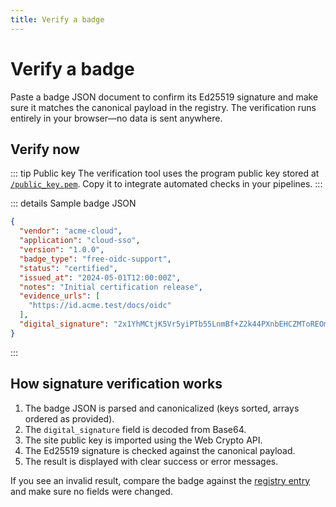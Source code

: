 ```yaml
---
title: Verify a badge
---
```


<script setup lang="ts">
import VerifyForm from './.vitepress/theme/components/VerifyForm.vue'
</script>

# Verify a badge

Paste a badge JSON document to confirm its Ed25519 signature and make sure it matches the canonical payload in the registry. The verification runs entirely in your browser—no data is sent anywhere.

## Verify now

<VerifyForm />

::: tip Public key
The verification tool uses the program public key stored at [`/public_key.pem`](/public_key.pem). Copy it to integrate automated checks in your pipelines.
:::

::: details Sample badge JSON
```json
{
  "vendor": "acme-cloud",
  "application": "cloud-sso",
  "version": "1.0.0",
  "badge_type": "free-oidc-support",
  "status": "certified",
  "issued_at": "2024-05-01T12:00:00Z",
  "notes": "Initial certification release",
  "evidence_urls": [
    "https://id.acme.test/docs/oidc"
  ],
  "digital_signature": "2x1YhMCtjK5Vr5yiPTb55LnmBf+Z2k44PXnbEHCZMToREOmFNVhiadwnxTS25B2pnvFy4F0Oreeyhh+LWjO+Cw=="
}
```
:::

## How signature verification works

1. The badge JSON is parsed and canonicalized (keys sorted, arrays ordered as provided).
2. The `digital_signature` field is decoded from Base64.
3. The site public key is imported using the Web Crypto API.
4. The Ed25519 signature is checked against the canonical payload.
5. The result is displayed with clear success or error messages.

If you see an invalid result, compare the badge against the [registry entry](/registry) and make sure no fields were changed.
